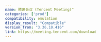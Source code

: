 ```yaml
---
name: 腾讯会议 (Tencent Meeting)"
categories: ['prod']
compatibility: emulation
display_result: "Compatible"
version_from: "3.36.10.416"
link: https://meeting.tencent.com/download
---
```

